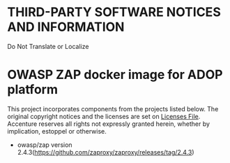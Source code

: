 # THIRD-PARTY SOFTWARE NOTICES AND INFORMATION
Do Not Translate or Localize

# OWASP ZAP docker image for ADOP platform
This project incorporates components from the projects listed below. The original copyright notices and the licenses are set on [Licenses File](LICENCES.md). Accenture reserves all rights not expressly granted herein, whether by implication, estoppel or otherwise.

- owasp/zap version 2.4.3(https://github.com/zaproxy/zaproxy/releases/tag/2.4.3)
